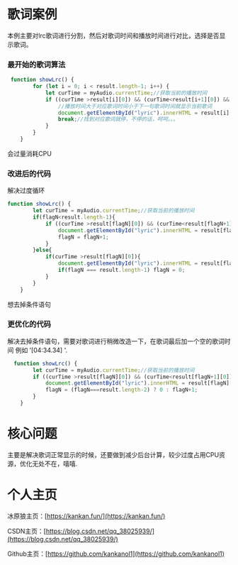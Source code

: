 
# 歌词案例

本例主要对lrc歌词进行分割，然后对歌词时间和播放时间进行对比，选择是否显示歌词。


### 最开始的歌词算法
```javascript
 function showLrc() {
        for (let i = 0; i < result.length-1; i++) {
            let curTime = myAudio.currentTime;//获取当前的播放时间
            if ((curTime >result[i][0]) && (curTime<result[i+1][0]) && document.getElementById("lyric").innerHTML !== result[i][1]) {
                //播放时间大于对应歌词时间小于下一句歌词时间就显示当前歌词
                document.getElementById("lyric").innerHTML = result[i][1];
                break;//找到对应歌词就停，不停的话，呵呵。。。
            }
        }
    }
```
会过量消耗CPU

### 改进后的代码
解决过度循环
```javascript
function showLrc() {
        let curTime = myAudio.currentTime;//获取当前的播放时间
        if(flagN<result.length-1){
            if ((curTime >result[flagN][0]) && (curTime<result[flagN+1][0]) && document.getElementById("lyric").innerHTML !== result[flagN][1]) {
                document.getElementById("lyric").innerHTML = result[flagN][1];
                flagN = flagN+1;
            }
        }else{
            if(curTime >result[flagN][0]){
                document.getElementById("lyric").innerHTML = result[flagN][1];
                if(flagN === result.length-1) flagN = 0;
            }
        }
    }
```
想去掉条件语句
### 更优化的代码
解决去掉条件语句，需要对歌词进行稍微改造一下，在歌词最后加一个空的歌词时间 例如 ’[04:34.34] '.
```javascript
  function showLrc() {
        let curTime = myAudio.currentTime;//获取当前的播放时间
        if ((curTime >result[flagN][0]) && (curTime<result[flagN+1][0]) && document.getElementById("lyric").innerHTML !== result[flagN][1]) {
            document.getElementById("lyric").innerHTML = result[flagN][1];
            flagN = (flagN===result.length-2) ? 0 : flagN+1;
        }
    }
```

# 核心问题
主要是解决歌词正常显示的时候，还要做到减少后台计算，较少过度占用CPU资源，优化无处不在，嘻嘻.

# 个人主页
冰原狼主页：[https://kankan.fun/](https://kankan.fun/)

CSDN主页：[https://blog.csdn.net/qq_38025939/](https://blog.csdn.net/qq_38025939/)

Github主页：[https://github.com/kankanol1](https://github.com/kankanol1)
